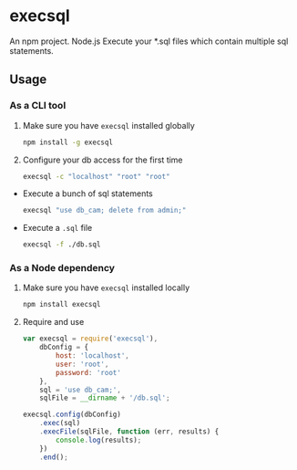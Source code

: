execsql
=======

An npm project. Node.js
Execute your *.sql files which contain multiple sql statements.

## Usage

### As a CLI tool

1. Make sure you have `execsql` installed globally
	```sh
	npm install -g execsql
	```

2. Configure your db access for the first time
	```sh
	execsql -c "localhost" "root" "root"
	```

- Execute a bunch of sql statements
	```sh
	execsql "use db_cam; delete from admin;"
	```

- Execute a `.sql` file
	```sh
	execsql -f ./db.sql
	```

### As a Node dependency

1. Make sure you have `execsql` installed locally
	```sh
	npm install execsql
	```

2. Require and use
	```js
	var execsql = require('execsql'),
		dbConfig = {
			host: 'localhost',
			user: 'root',
			password: 'root'
		},
		sql = 'use db_cam;',
		sqlFile = __dirname + '/db.sql';

	execsql.config(dbConfig)
		.exec(sql)
		.execFile(sqlFile, function (err, results) {
			console.log(results);
		})
		.end();
	```
